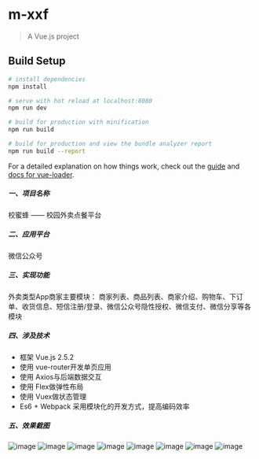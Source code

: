 # m-xxf

> A Vue.js project

## Build Setup

``` bash
# install dependencies
npm install

# serve with hot reload at localhost:8080
npm run dev

# build for production with minification
npm run build

# build for production and view the bundle analyzer report
npm run build --report
```

For a detailed explanation on how things work, check out the [guide](http://vuejs-templates.github.io/webpack/) and [docs for vue-loader](http://vuejs.github.io/vue-loader).



##### 一、项目名称
校蜜蜂 —— 校园外卖点餐平台

##### 二、应用平台
微信公众号

##### 三、实现功能
外卖类型App商家主要模块：
商家列表、商品列表、商家介绍、购物车、下订单、收货信息、短信注册/登录、微信公众号隐性授权、微信支付、微信分享等各模块

##### 四、涉及技术
* 框架 Vue.js 2.5.2
* 使用 vue-router开发单页应用
* 使用 Axios与后端数据交互
* 使用 Flex做弹性布局
* 使用 Vuex做状态管理
* Es6 + Webpack 采用模块化的开发方式，提高编码效率

##### 五、效果截图
 ![image](https://raw.githubusercontent.com/MontageWEB/eleme/master/static/images/1.png)
 ![image](https://raw.githubusercontent.com/MontageWEB/eleme/master/static/images/2.png)
 ![image](https://raw.githubusercontent.com/MontageWEB/eleme/master/static/images/3.png)
 ![image](https://raw.githubusercontent.com/MontageWEB/eleme/master/static/images/4.png)
 ![image](https://raw.githubusercontent.com/MontageWEB/eleme/master/static/images/5.png)
 ![image](https://raw.githubusercontent.com/MontageWEB/eleme/master/static/images/6.png)
 ![image](https://raw.githubusercontent.com/MontageWEB/eleme/master/static/images/7.png)
 ![image](https://raw.githubusercontent.com/MontageWEB/eleme/master/static/images/8.png)
